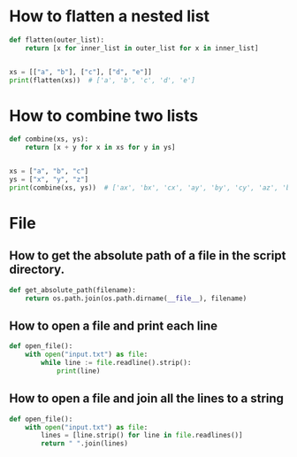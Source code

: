# How to flatten a nested list
```python
def flatten(outer_list):
    return [x for inner_list in outer_list for x in inner_list]


xs = [["a", "b"], ["c"], ["d", "e"]]
print(flatten(xs))  # ['a', 'b', 'c', 'd', 'e']
```

# How to combine two lists
```python
def combine(xs, ys):
    return [x + y for x in xs for y in ys]


xs = ["a", "b", "c"]
ys = ["x", "y", "z"]
print(combine(xs, ys))  # ['ax', 'bx', 'cx', 'ay', 'by', 'cy', 'az', 'bz', 'cz']
```

# File
## How to get the absolute path of a file in the script directory.
```python
def get_absolute_path(filename):
    return os.path.join(os.path.dirname(__file__), filename)
```

## How to open a file and print each line
```python
def open_file():
    with open("input.txt") as file:
        while line := file.readline().strip():
            print(line)
```

## How to open a file and join all the lines to a string
```python
def open_file():
    with open("input.txt") as file:
        lines = [line.strip() for line in file.readlines()]
        return " ".join(lines)
```
